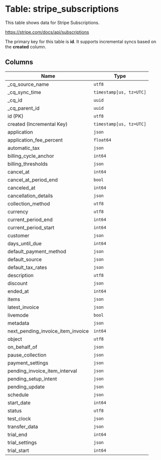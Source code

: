 # Table: stripe_subscriptions

This table shows data for Stripe Subscriptions.

https://stripe.com/docs/api/subscriptions

The primary key for this table is **id**.
It supports incremental syncs based on the **created** column.

## Columns

| Name          | Type          |
| ------------- | ------------- |
|_cq_source_name|`utf8`|
|_cq_sync_time|`timestamp[us, tz=UTC]`|
|_cq_id|`uuid`|
|_cq_parent_id|`uuid`|
|id (PK)|`utf8`|
|created (Incremental Key)|`timestamp[us, tz=UTC]`|
|application|`json`|
|application_fee_percent|`float64`|
|automatic_tax|`json`|
|billing_cycle_anchor|`int64`|
|billing_thresholds|`json`|
|cancel_at|`int64`|
|cancel_at_period_end|`bool`|
|canceled_at|`int64`|
|cancellation_details|`json`|
|collection_method|`utf8`|
|currency|`utf8`|
|current_period_end|`int64`|
|current_period_start|`int64`|
|customer|`json`|
|days_until_due|`int64`|
|default_payment_method|`json`|
|default_source|`json`|
|default_tax_rates|`json`|
|description|`utf8`|
|discount|`json`|
|ended_at|`int64`|
|items|`json`|
|latest_invoice|`json`|
|livemode|`bool`|
|metadata|`json`|
|next_pending_invoice_item_invoice|`int64`|
|object|`utf8`|
|on_behalf_of|`json`|
|pause_collection|`json`|
|payment_settings|`json`|
|pending_invoice_item_interval|`json`|
|pending_setup_intent|`json`|
|pending_update|`json`|
|schedule|`json`|
|start_date|`int64`|
|status|`utf8`|
|test_clock|`json`|
|transfer_data|`json`|
|trial_end|`int64`|
|trial_settings|`json`|
|trial_start|`int64`|